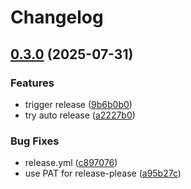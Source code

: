 # Changelog

## [0.3.0](https://github.com/rzl-app/rzl-utils-js/compare/v0.2.9...v0.3.0) (2025-07-31)


### Features

* trigger release ([9b6b0b0](https://github.com/rzl-app/rzl-utils-js/commit/9b6b0b0c94016552411bedb2f64d87f2e1615ef4))
* try auto release ([a2227b0](https://github.com/rzl-app/rzl-utils-js/commit/a2227b024665f0d9aab60e5faeaed0abb2ed21c7))


### Bug Fixes

* release.yml ([c897076](https://github.com/rzl-app/rzl-utils-js/commit/c8970767a812c7e0e07ff44622485ae2abaf9690))
* use PAT for release-please ([a95b27c](https://github.com/rzl-app/rzl-utils-js/commit/a95b27c392acf6e375fcdad552e9fd3add6c438f))

